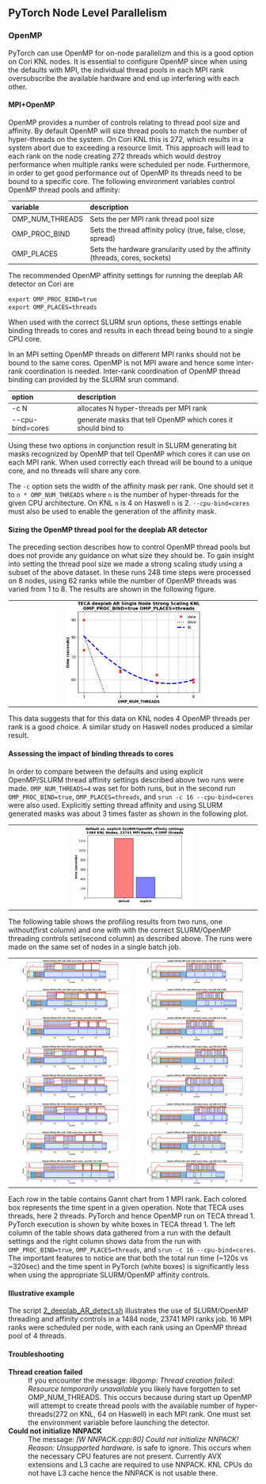 ## PyTorch Node Level Parallelism

### OpenMP
PyTorch can use OpenMP for on-node parallelizm and this is a good option on
Cori KNL nodes.  It is essential to configure OpenMP since when using the
defaults with MPI, the individual thread pools in each MPI rank oversubscribe the
available hardware and end up interfering with each other.


#### MPI+OpenMP
OpenMP provides a number of controls relating to thread pool size and affinity.
By default OpenMP will size thread pools to match the number of hyper-threads on
the system. On Cori KNL this is 272, which results in a system abort due to
exceeding a resource limit. This approach will lead to each rank on the node
creating 272 threads which would destroy performance when multiple ranks were
scheduled per node. Furthermore, in order to get good performance out of OpenMP
its threads need to be bound to a specific core. The following environment variables
control OpenMP thread pools and affinity:

|  variable | description |
| :---- | :---- |
| OMP_NUM_THREADS | Sets the per MPI rank thread pool size |
| OMP_PROC_BIND | Sets the thread affinity policy (true, false, close, spread)  |
| OMP_PLACES | Sets the hardware granularity used by the affinity (threads, cores, sockets) |

The recommended OpenMP affinity settings for running the deeplab AR detector on
Cori are
```
export OMP_PROC_BIND=true
export OMP_PLACES=threads
```
When used with the correct SLURM srun options, these settings enable binding
threads to cores and results in each thread being bound to a single CPU core.

In an MPI setting OpenMP threads on different MPI ranks should not be bound to
the same cores. OpenMP is not MPI aware and hence some inter-rank coordination
is needed. Inter-rank coordination of OpenMP thread binding can provided by the
SLURM srun command.

| option | description |
| :---- | :---- |
| -c N | allocates N hyper-threads per MPI rank |
| --cpu-bind=cores | generate masks that tell OpenMP which cores it should bind to |

Using these two options in conjunction result in SLURM generating bit masks
recognized by OpenMP that tell OpenMP which cores it can use on each MPI rank.
When used correctly each thread will be bound to a unique core, and no threads
will share any core.

The `-c` option sets the width of the affinity mask per rank. One should set it
to `n * OMP_NUM_THREADS` where `n` is the
number of hyper-threads for the given CPU architecture. On KNL `n` is 4 on Haswell
`n` is 2. `--cpu-bind=cores` must also be used to enable the generation of the
affinity mask.

#### Sizing the OpenMP thread pool for the deeplab AR detector
The preceding section describes how to control OpenMP thread pools but does
not provide any guidance on what size they should be. To gain insight into
setting the thread pool size we made a strong scaling study using a subset of
the above dataset. In these runs 248 time steps were processed on 8 nodes, using
62 ranks while the number of OpenMP threads was varied from 1 to 8.
The results are shown in the following figure.

| |
| :----: |
| <img src="images/deeplab_ar_omp_strong_scaling_knl.png" width="55%"> |

This data suggests that for this data on KNL nodes 4 OpenMP threads per rank is
a good choice. A similar study on Haswell nodes produced a similar result.

#### Assessing the impact of binding threads to cores

In order to compare between the defaults and using explicit OpenMP/SLURM thread
affinity settings described above two runs were made. `OMP_NUM_THREADS=4` was
set for both runs, but in the second run  `OMP_PROC_BIND=true`,
`OMP_PLACES=threads`, and `srun -c 16 --cpu-bind=cores` were also used.
Explicitly setting thread affinity and using SLURM generated masks was about 3
times faster as shown in the following plot.

| |
| :----: |
| <img src="images/deeplab_affinity_run_time.png" width="50%"> |

The following table shows the profiling results from two runs, one
without(first column) and one with with the correct SLURM/OpenMP threading
controls set(second column) as described above. The runs were made on the same
set of nodes in a single batch job.

| | |
|:----:|:----:|
| <img src="images/default_-1rank_profile_data_2500.png" width="100%">    | <img src="images/explicit_-1rank_profile_data_2500.png" width="100%"> |
| <img src="images/default_-1rank_profile_data_5000.png" width="100%">    | <img src="images/explicit_-1rank_profile_data_5000.png" width="100%"> |
| <img src="images/default_-1rank_profile_data_7500.png" width="100%">    | <img src="images/explicit_-1rank_profile_data_7500.png" width="100%"> |
| <img src="images/default_-1rank_profile_data_10000.png" width="100%">   | <img src="images/explicit_-1rank_profile_data_10000.png" width="100%"> |
| <img src="images/default_-1rank_profile_data_12500.png" width="100%">   | <img src="images/explicit_-1rank_profile_data_12500.png" width="100%"> |
| <img src="images/default_-1rank_profile_data_15000.png" width="100%">   | <img src="images/explicit_-1rank_profile_data_15000.png" width="100%"> |
| <img src="images/default_-1rank_profile_data_17500.png" width="100%">   | <img src="images/explicit_-1rank_profile_data_17500.png" width="100%"> |
| <img src="images/default_-1rank_profile_data_20000.png" width="100%">   | <img src="images/explicit_-1rank_profile_data_20000.png" width="100%"> |

Each row in the table contains Gannt chart from 1 MPI rank. Each colored box
represents the time spent in a given operation. Note that TECA uses threads,
here 2 threads. PyTorch and hence OpenMP run on TECA thread 1. PyTorch
execution is shown by white boxes in TECA thread 1.  The left column of the
table shows data gathered from a run with the default settings and the right
column shows data from the run with `OMP_PROC_BIND=true`, `OMP_PLACES=threads`,
and `srun -c 16 --cpu-bind=cores`.  The important features to notice are that
both the total run time (~120s vs ~320sec) and the time spent in PyTorch (white
boxes) is significantly less when using the appropriate SLURM/OpenMP affinity
controls.

#### Illustrative example
The script [2_deeplab_AR_detect.sh](2_deeplab_AR_detect.sh) illustrates the use
of SLURM/OpenMP threading and affinity controls in a 1484 node, 23741 MPI ranks
job. 16 MPI ranks were scheduled per node, with each rank using an OpenMP
thread pool of 4 threads.

#### Troubleshooting
<dl>
<dt><b>
Thread creation failed
</b></dt>
<dd>
If you encounter the message:
<i>
libgomp: Thread creation failed: Resource temporarily unavailable
</i>
you likely have forgotten to set OMP_NUM_THREADS. This occurs because
during start up OpenMP will attempt to create thread pools with the
available number of hyper-threads(272 on KNL, 64 on Haswell) in each MPI
rank. One must set the environment variable before launching the detector.
</dd>
<dt><b>
Could not initialize NNPACK
</b></dt>
<dd>
The message:
<i>
[W NNPACK.cpp:80] Could not initialize NNPACK! Reason: Unsupported hardware.
</i>
is safe to ignore. This occurs when the necessary CPU features are not present.
Currently AVX extensions and L3 cache are required to use NNPACK. KNL CPUs do
not have L3 cache hence the NNPACK is not usable there.
</dd>
</dl>
